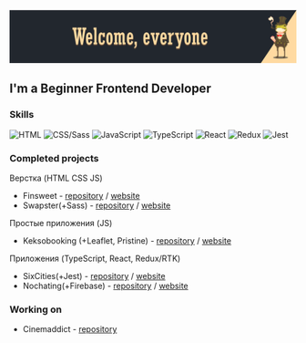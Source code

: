 [![Header](https://github.com/talkingmachine/talkingmachine/blob/main/img/tm-header.png)](https://github.com/talkingmachine)
##  I'm a Beginner Frontend Developer

### Skills
<!-- skills -->
![HTML](https://img.shields.io/badge/HTML-222222?style=for-the-badge&logo=html5)
![CSS/Sass](https://img.shields.io/badge/Css/Sass-222222?style=for-the-badge&logo=css3)
![JavaScript](https://img.shields.io/badge/JavaScript-222222?style=for-the-badge&logo=javascript)
![TypeScript](https://img.shields.io/badge/Typescript-222222?style=for-the-badge&logo=typescript)
![React](https://img.shields.io/badge/React-222222?style=for-the-badge&logo=react)
![Redux](https://img.shields.io/badge/Redux-222222?style=for-the-badge&logo=redux)
![Jest](https://img.shields.io/badge/Jest-222222?style=for-the-badge&logo=jest)
<!-- skills -->

### Completed projects
<!-- projects -->
Верстка (HTML CSS JS)
* Finsweet - [repository](https://github.com/talkingmachine/finsweet) / 
[website](https://finsweet-opal.vercel.app/)<br>
* Swapster(+Sass) - [repository](https://github.com/talkingmachine/Swapster) / 
[website](https://swapster.vercel.app/)<br>

Простые приложения (JS)
* Keksobooking (+Leaflet, Pristine) - [repository](https://github.com/talkingmachine/Keksobooking) / 
[website](https://keksobooking-sigma.vercel.app/)<br>

Приложения (TypeScript, React, Redux/RTK)
* SixCities(+Jest) - [repository](https://github.com/talkingmachine/SixCtiesSimple) / 
[website](https://six-cties-simple.vercel.app/)<br>
* Nochating(+Firebase) - [repository](https://github.com/talkingmachine/nochating) / 
[website](https://nochating.vercel.app/)<br>
<!-- projects -->

### Working on
<!-- in progress -->
* Cinemaddict - [repository](https://github.com/talkingmachine/Cinemaddict-UNFINISHED)<br>
<!-- in progress -->

